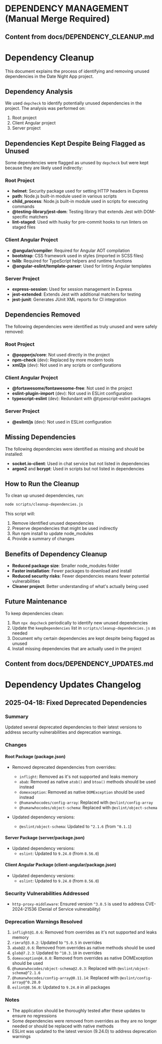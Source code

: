 # DEPENDENCY MANAGEMENT (Manual Merge Required)

<!-- TODO: Manually merge content from the following source files into this document, then remove this comment. -->
<!-- Source: docs/DEPENDENCY_CLEANUP.md -->


## Content from docs/DEPENDENCY_CLEANUP.md

# Dependency Cleanup

This document explains the process of identifying and removing unused dependencies in the Date Night App project.

## Dependency Analysis

We used `depcheck` to identify potentially unused dependencies in the project. The analysis was performed on:

1. Root project
2. Client Angular project
3. Server project

## Dependencies Kept Despite Being Flagged as Unused

Some dependencies were flagged as unused by `depcheck` but were kept because they are likely used indirectly:

### Root Project

- **helmet**: Security package used for setting HTTP headers in Express
- **path**: Node.js built-in module used in various scripts
- **child_process**: Node.js built-in module used in scripts for executing commands
- **@testing-library/jest-dom**: Testing library that extends Jest with DOM-specific matchers
- **lint-staged**: Used with husky for pre-commit hooks to run linters on staged files

### Client Angular Project

- **@angular/compiler**: Required for Angular AOT compilation
- **bootstrap**: CSS framework used in styles (imported in SCSS files)
- **tslib**: Required for TypeScript helpers and runtime functions
- **@angular-eslint/template-parser**: Used for linting Angular templates

### Server Project

- **express-session**: Used for session management in Express
- **jest-extended**: Extends Jest with additional matchers for testing
- **jest-junit**: Generates JUnit XML reports for CI integration

## Dependencies Removed

The following dependencies were identified as truly unused and were safely removed:

### Root Project

- **@popperjs/core**: Not used directly in the project
- **npm-check** (dev): Replaced by more modern tools
- **xml2js** (dev): Not used in any scripts or configurations

### Client Angular Project

- **@fortawesome/fontawesome-free**: Not used in the project
- **eslint-plugin-import** (dev): Not used in ESLint configuration
- **typescript-eslint** (dev): Redundant with @typescript-eslint packages

### Server Project

- **@eslint/js** (dev): Not used in ESLint configuration

## Missing Dependencies

The following dependencies were identified as missing and should be installed:

- **socket.io-client**: Used in chat service but not listed in dependencies
- **argon2** and **bcrypt**: Used in scripts but not listed in dependencies

## How to Run the Cleanup

To clean up unused dependencies, run:

```bash
node scripts/cleanup-dependencies.js
```

This script will:

1. Remove identified unused dependencies
2. Preserve dependencies that might be used indirectly
3. Run npm install to update node_modules
4. Provide a summary of changes

## Benefits of Dependency Cleanup

- **Reduced package size**: Smaller node_modules folder
- **Faster installation**: Fewer packages to download and install
- **Reduced security risks**: Fewer dependencies means fewer potential vulnerabilities
- **Cleaner project**: Better understanding of what's actually being used

## Future Maintenance

To keep dependencies clean:

1. Run `npx depcheck` periodically to identify new unused dependencies
2. Update the `keepDependencies` list in `scripts/cleanup-dependencies.js` as needed
3. Document why certain dependencies are kept despite being flagged as unused
4. Install missing dependencies that are actually used in the project
<!-- Source: docs/DEPENDENCY_UPDATES.md -->


## Content from docs/DEPENDENCY_UPDATES.md

# Dependency Updates Changelog

## 2025-04-18: Fixed Deprecated Dependencies

### Summary

Updated several deprecated dependencies to their latest versions to address security vulnerabilities and deprecation warnings.

### Changes

#### Root Package (package.json)

- Removed deprecated dependencies from overrides:

  - `inflight`: Removed as it's not supported and leaks memory
  - `abab`: Removed as native `atob()` and `btoa()` methods should be used instead
  - `domexception`: Removed as native `DOMException` should be used instead
  - `@humanwhocodes/config-array`: Replaced with `@eslint/config-array`
  - `@humanwhocodes/object-schema`: Replaced with `@eslint/object-schema`

- Updated dependency versions:
  - `@eslint/object-schema`: Updated to `^2.1.6` (from `^0.1.1`)

#### Server Package (server/package.json)

- Updated dependency versions:
  - `eslint`: Updated to `9.24.0` (from `8.56.0`)

#### Client Angular Package (client-angular/package.json)

- Updated dependency versions:
  - `eslint`: Updated to `9.24.0` (from `8.56.0`)

### Security Vulnerabilities Addressed

- `http-proxy-middleware`: Ensured version `^3.0.5` is used to address CVE-2024-21536 (Denial of Service vulnerability)

### Deprecation Warnings Resolved

1. `inflight@1.0.6`: Removed from overrides as it's not supported and leaks memory
2. `rimraf@3.0.2`: Updated to `^5.0.5` in overrides
3. `abab@2.0.6`: Removed from overrides as native methods should be used
4. `glob@7.2.3`: Updated to `^10.3.10` in overrides
5. `domexception@4.0.0`: Removed from overrides as native DOMException should be used
6. `@humanwhocodes/object-schema@2.0.3`: Replaced with `@eslint/object-schema@^2.1.6`
7. `@humanwhocodes/config-array@0.11.14`: Replaced with `@eslint/config-array@^0.20.0`
8. `eslint@8.56.0`: Updated to `9.24.0` in all packages

### Notes

- The application should be thoroughly tested after these updates to ensure no regressions
- Some dependencies were removed from overrides as they are no longer needed or should be replaced with native methods
- ESLint was updated to the latest version (9.24.0) to address deprecation warnings
